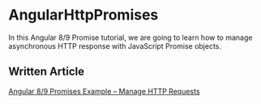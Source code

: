 # AngularHttpPromises

In this Angular 8/9 Promise tutorial, we are going to learn how to manage asynchronous HTTP response with JavaScript Promise objects.

## Written Article
[Angular 8/9 Promises Example – Manage HTTP Requests](https://www.positronx.io/angular-promises-example-manage-http-requests/)
